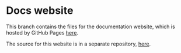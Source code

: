 # Docs website

This branch contains the files for the documentation website, which is hosted by GitHub Pages [here](https://rzippo.github.io/nancy/).

The source for this website is in a separate repository, [here](https://github.com/rzippo/nancy-docs).
